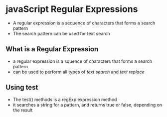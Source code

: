 # javaScript Regular Expressions

- A regular expression is a sequence of characters that forms a search pattern 
- The search pattern can be used for text search 

## What is a Regular Expression 

- a regular expression is a squence of characters that forms a search pattern
- can be used to perform all types of *text search* and *text replace*

## Using test 

- The test() methods is a regExp expression method 
- it searches a string for a pattern, and returns true or false, depending on the result